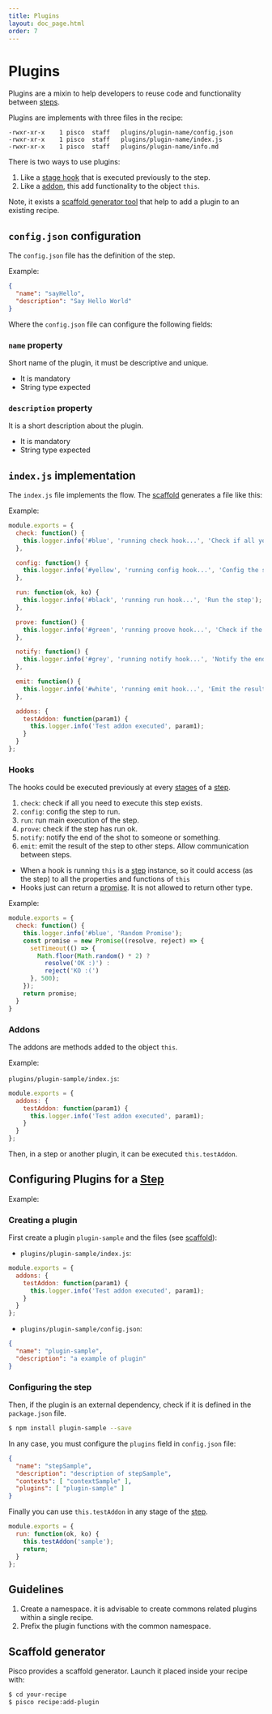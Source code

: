 ```yaml
---
title: Plugins
layout: doc_page.html
order: 7
---
```


# Plugins

Plugins are a mixin to help developers to reuse code and functionality between [steps](./02-steps.md).

Plugins are implements with three files in the recipe:

```
-rwxr-xr-x    1 pisco  staff   plugins/plugin-name/config.json
-rwxr-xr-x    1 pisco  staff   plugins/plugin-name/index.js
-rwxr-xr-x    1 pisco  staff   plugins/plugin-name/info.md
```

There is two ways to use plugins:

1. Like a [stage hook](#hooks) that is executed previously to the step.
1. Like a [addon](#addons), this add functionality to the object `this`. 

Note, it exists a [scaffold generator tool](#scaffold) that help to add a plugin to an existing recipe.

## `config.json` configuration

The `config.json` file has the definition of the step.

Example:

```json
{
  "name": "sayHello",
  "description": "Say Hello World"
}
```

Where the `config.json` file can configure the following fields:

### `name` property

Short name of the plugin, it must be descriptive and unique.

- It is mandatory
- String type expected

### `description` property

It is a short description about the plugin.

- It is mandatory
- String type expected

## `index.js` implementation

The `index.js` file implements the flow. The [scaffold](#scaffold) generates a file like this:

Example:

```javascript
module.exports = {
  check: function() {
    this.logger.info('#blue', 'running check hook...', 'Check if all you need to execute this step exists');
  },

  config: function() {
    this.logger.info('#yellow', 'running config hook...', 'Config the step to run');
  },

  run: function(ok, ko) {
    this.logger.info('#black', 'running run hook...', 'Run the step');
  },

  prove: function() {
    this.logger.info('#green', 'running proove hook...', 'Check if the step has run ok');
  },

  notify: function() {
    this.logger.info('#grey', 'running notify hook...', 'Notify the end of the shot to someone or something');
  },

  emit: function() {
    this.logger.info('#white', 'running emit hook...', 'Emit the result of the step to other steps. Allow communication between steps');
  },

  addons: {
    testAddon: function(param1) {
      this.logger.info('Test addon executed', param1);
    }
  }
};
```

### <a name="hooks"></a>Hooks

The hooks could be executed previously at every [stages](./04-stages.md) of a [step](./02-steps.md).

1. `check`: check if all you need to execute this step exists.
1. `config`: config the step to run.
1. `run`: run main execution of the step.
1. `prove`: check if the step has run ok.
1. `notify`: notify the end of the shot to someone or something.
1. `emit`: emit the result of the step to other steps. Allow communication between steps.

- When a hook is running `this` is a [step](./02-steps.md) instance, so it could access (as the step) to all the properties and functions of `this`
- Hooks just can return a [promise](https://developer.mozilla.org/en-US/docs/Web/JavaScript/Reference/Global_Objects/Promise). It is not allowed to return other type.

Example:

```javascript
module.exports = {
  check: function() {
    this.logger.info('#blue', 'Random Promise');
    const promise = new Promise((resolve, reject) => {
      setTimeout(() => {
        Math.floor(Math.random() * 2) ?
          resolve('OK :)') :
          reject('KO :(')
      }, 500);
    });
    return promise;
  }
}
```

### <a name="addons"></a>Addons

The addons are methods added to the object `this`.

Example:

`plugins/plugin-sample/index.js`:

```javascript
module.exports = {
  addons: {
    testAddon: function(param1) {
      this.logger.info('Test addon executed', param1);
    }
  }
};
```

Then, in a step or another plugin, it can be executed `this.testAddon`.

## Configuring Plugins for a [Step](./02-steps.md)

Example:

### Creating a plugin

First create a plugin `plugin-sample` and the files (see [scaffold](#scaffold)):

- `plugins/plugin-sample/index.js`:

```javascript
module.exports = {
  addons: {
    testAddon: function(param1) {
      this.logger.info('Test addon executed', param1);
    }
  }
};
```

- `plugins/plugin-sample/config.json`:

```json
{
  "name": "plugin-sample",
  "description": "a example of plugin"
}
```

### Configuring the step

Then, if the plugin is an external dependency, check if it is defined in the `package.json` file.

```sh
$ npm install plugin-sample --save
```

In any case, you must configure the `plugins` field in `config.json` file:

```json
{
  "name": "stepSample",
  "description": "description of stepSample",
  "contexts": [ "contextSample" ],
  "plugins": [ "plugin-sample" ]
}
```

Finally you can use `this.testAddon` in any stage of the [step](./02-steps.md).

```javascript
module.exports = {
  run: function(ok, ko) {
    this.testAddon('sample');
    return;
  }
};
```

## Guidelines

1. Create a namespace. it is advisable to create commons related plugins within a single recipe.
1. Prefix the plugin functions with the common namespace.

## <a name="scaffold"></a>Scaffold generator

Pisco provides a scaffold generator. Launch it placed inside your recipe with:

```sh
$ cd your-recipe
$ pisco recipe:add-plugin
```


